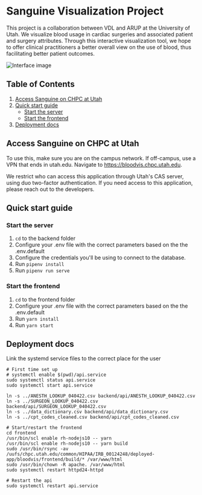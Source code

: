 # Sanguine Visualization Project 

This project is a collaboration between VDL and ARUP at the University of Utah. We visualize blood usage in cardiac surgeries and associated patient and surgery attributes. Through this interactive visualization tool, we hope to offer clinical practitioners a better overall view on the use of blood, thus facilitating better patient outcomes. 

![Interface image](https://vdl.sci.utah.edu/assets/images/publications/2021_ivi_sanguine/2021_ivi_sanguine_interface.png)


## Table of Contents

1. [Access Sanguine on CHPC at Utah](#access-sanguine-on-chpc-at-utah)
1. [Quick start guide](#quick-start-guide)
    - [Start the server](#start-the-server)
    - [Start the frontend](#start-the-frontend)
1. [Deployment docs](#deployment-docs)


## Access Sanguine on CHPC at Utah

To use this, make sure you are on the campus network. If off-campus, use a VPN that ends in utah.edu. Navigate to https://bloodvis.chpc.utah.edu.

We restrict who can access this application through Utah's CAS server, using duo two-factor authentication. If you need access to this application, please reach out to the developers.


## Quick start guide

### Start the server

1. `cd` to the backend folder
1. Configure your .env file with the correct parameters based on the the .env.default
1. Configure the credentials you'll be using to connect to the database.
1. Run `pipenv install`
1. Run `pipenv run serve`

### Start the frontend

1. `cd` to the frontend folder
1. Configure your .env file with the correct parameters based on the the .env.default
1. Run `yarn install`
1. Run `yarn start`


## Deployment docs

Link the systemd service files to the correct place for the user

```
# First time set up
# systemctl enable $(pwd)/api.service
sudo systemctl status api.service
sudo systemctl start api.service

ln -s ../ANESTH_LOOKUP_040422.csv backend/api/ANESTH_LOOKUP_040422.csv
ln -s ../SURGEON_LOOKUP_040422.csv backend/api/SURGEON_LOOKUP_040422.csv
ln -s ../data_dictionary.csv backend/api/data_dictionary.csv
ln -s ../cpt_codes_cleaned.csv backend/api/cpt_codes_cleaned.csv

# Start/restart the frontend
cd frontend
/usr/bin/scl enable rh-nodejs10 -- yarn
/usr/bin/scl enable rh-nodejs10 -- yarn build
sudo /usr/bin/rsync -av /uufs/chpc.utah.edu/common/HIPAA/IRB_00124248/deployed-app/bloodvis/frontend/build/* /var/www/html
sudo /usr/bin/chown -R apache. /var/www/html
sudo systemctl restart httpd24-httpd

# Restart the api
sudo systemctl restart api.service
```

